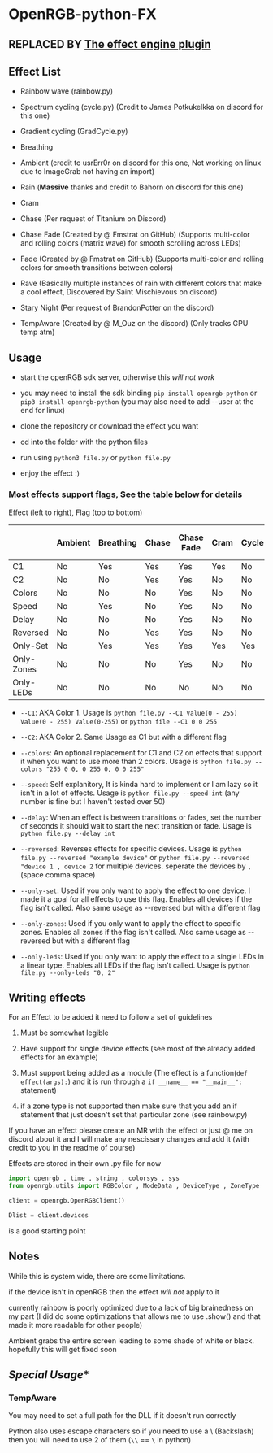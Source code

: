 # OpenRGB-python-FX

## REPLACED BY [The effect engine plugin](https://gitlab.com/OpenRGBDevelopers/OpenRGBEffectPlugin)

## Effect List

* Rainbow wave (rainbow.py)

* Spectrum cycling (cycle.py) (Credit to James Potkukelkka on discord for this one)

* Gradient cycling (GradCycle.py)

* Breathing

* Ambient (credit to usrErr0r on discord for this one, Not working on linux due to ImageGrab not having an import)

* Rain (**Massive** thanks and credit to Bahorn on discord for this one)

* Cram

* Chase (Per request of Titanium on Discord)

* Chase Fade (Created by @ Fmstrat on GitHub) (Supports multi-color and rolling colors (matrix wave) for smooth scrolling across LEDs)

* Fade (Created by @ Fmstrat on GitHub) (Supports multi-color and rolling colors for smooth transitions between colors)

* Rave (Basically multiple instances of rain with different colors that make a cool effect, Discovered by Saint Mischievous on discord)

* Stary Night (Per request of BrandonPotter on the discord)

* TempAware (Created by @ M_Ouz on the discord) (Only tracks GPU temp atm)

## Usage

* start the openRGB sdk server, otherwise this *will not work*

* you may need to install the sdk binding ```pip install openrgb-python``` or ```pip3 install openrgb-python``` (you may also need to add --user at the end for linux)

* clone the repository or download the effect you want

* cd into the folder with the python files

* run using ```python3 file.py``` or ```python file.py```

* enjoy the effect :)

### Most effects support flags, See the table below for details

Effect (left to right), Flag (top to bottom)

|           | Ambient| Breathing | Chase | Chase Fade | Cram | Cycle | Fade | Gradcycle | Rain | Rainbow wave | Rave| Stary Night (Twinkle) | TempAware |
|-----------|--------|-----------|-------|------------|------|-------|------|-----------|------|--------------|-----|-----------------------|-----------|
|C1         | No     | Yes       | Yes   | Yes        | Yes  | No    | Yes  | Yes       | Yes  | No           | No  | Yes                   | No        |
|C2         | No     | No        | Yes   | Yes        | No   | No    | Yes  | Yes       | No   | No           | No  | No                    | No        |
|Colors     | No     | No        | No    | Yes        | No   | No    | Yes  | No        | No   | No           | No  | No                    | No        |
|Speed      | No     | Yes       | No    | Yes        | No   | No    | Yes  | Yes       | No   | Yes          | No  | No                    | No        |
|Delay      | No     | No        | No    | Yes        | No   | No    | Yes  | No        | No   | No           | No  | No                    | No        |
|Reversed   | No     | No        | Yes   | Yes        | No   | No    | No   | Yes       | Yes  | Yes          | Yes | No                    | No        |
|Only-Set   | No     | Yes       | Yes   | Yes        | Yes  | Yes   | Yes  | Yes       | Yes  | Yes          | Yes | Yes                   | No        |
|Only-Zones | No     | No        | No    | Yes        | No   | No    | Yes  | No        | No   | No           | No  | No                    | No        |
|Only-LEDs  | No     | No        | No    | No         | No   | No    | Yes  | No        | No   | No           | No  | No                    | No        |

* ``--C1``: AKA Color 1. Usage is ``python file.py --C1 Value(0 - 255) Value(0 - 255) Value(0-255)`` or ``python file --C1 0 0 255``

* ``--C2``: AKA Color 2. Same Usage as C1 but with a different flag

* ``--colors``: An optional replacement for C1 and C2 on effects that support it when you want to use more than 2 colors. Usage is ``python file.py --colors "255 0 0, 0 255 0, 0 0 255"``

* ``--speed``: Self explanitory, It is kinda hard to implement or I am lazy so it isn't in a lot of effects. Usage is ``python file.py --speed int`` (any number is fine but I haven't tested over 50)

* ``--delay``: When an effect is between transitions or fades, set the number of seconds it should wait to start the next transition or fade. Usage is ``python file.py --delay int``

* ``--reversed``: Reverses effects for specific devices. Usage is ``python file.py --reversed "example device"`` or ``python file.py --reversed "device 1 , device 2`` for multiple devices. seperate the devices by `` , ``(space comma space)

* ``--only-set``: Used if you only want to apply the effect to one device. I made it a goal for all effects to use this flag. Enables all devices if the flag isn't called. Also same usage as --reversed but with a different flag

* ``--only-zones``: Used if you only want to apply the effect to specific zones. Enables all zones if the flag isn't called. Also same usage as --reversed but with a different flag

* ``--only-leds``: Used if you only want to apply the effect to a single LEDs in a linear type. Enables all LEDs if the flag isn't called. Usage is ``python file.py --only-leds "0, 2"``

## Writing effects

For an Effect to be added it need to follow a set of guidelines

1. Must be somewhat legible

2. Have support for single device effects (see most of the already added effects for an example)

3. Must support being added as a module (The effect is a function(``def effect(args):``) and it is run through a ``if __name__ == "__main__":`` statement)

4. if a zone type is not supported then make sure that you add an if statement that just doesn't set that particular zone (see rainbow.py)

If you have an effect please create an MR with the effect or just @ me on discord about it and I will make any nescissary changes and add it (with credit to you in the readme of course)

Effects are stored in their own .py file for now

```python
import openrgb , time , string , colorsys , sys
from openrgb.utils import RGBColor , ModeData , DeviceType , ZoneType

client = openrgb.OpenRGBClient()

Dlist = client.devices
```

is a good starting point

## Notes

While this is system wide, there are some limitations.

if the device isn't in openRGB then the effect *will not* apply to it

currently rainbow is poorly optimized due to a lack of big brainedness on my part (I did do some optimizations that allows me to use .show() and that made it more readable for other people)

Ambient grabs the entire screen leading to some shade of white or black. hopefully this will get fixed soon

## *Special Usage**

### TempAware

You may need to set a full path for the DLL if it doesn't run correctly

Python also uses escape characters so if you need to use a \ (Backslash) then you will need to use 2 of them (``\\`` == ``\`` in python)

